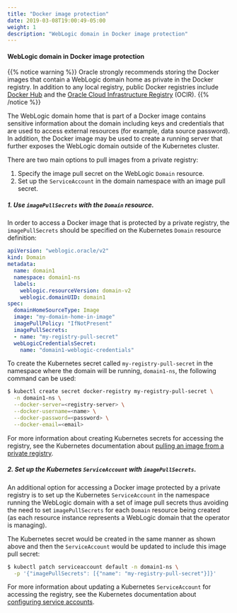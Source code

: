 ```yaml
---
title: "Docker image protection"
date: 2019-03-08T19:00:49-05:00
weight: 1
description: "WebLogic domain in Docker image protection"
---
```


#### WebLogic domain in Docker image protection

{{% notice warning %}}
Oracle strongly recommends storing the Docker images that contain a
WebLogic domain home as private in the Docker registry.
In addition to any local registry, public Docker registries include
[Docker Hub](https://hub.docker.com/) and the
[Oracle Cloud Infrastructure Registry](https://cloud.oracle.com/containers/registry) (OCIR).
{{% /notice %}}

The WebLogic domain home that is part of a Docker image contains sensitive
information about the domain including keys and credentials that are used to
access external resources (for example, data source password). In addition, the Docker image
may be used to create a running server that further exposes the WebLogic domain
outside of the Kubernetes cluster.

There are two main options to pull images from a private registry:

1. Specify the image pull secret on the WebLogic `Domain` resource.
2. Set up the `ServiceAccount` in the domain namespace with an image pull secret.


##### 1. Use `imagePullSecrets` with the `Domain` resource.

In order to access a Docker image that is protected by a private registry, the
`imagePullSecrets` should be specified on the Kubernetes `Domain` resource definition:
``` yaml
apiVersion: "weblogic.oracle/v2"
kind: Domain
metadata:
  name: domain1
  namespace: domain1-ns
  labels:
    weblogic.resourceVersion: domain-v2
    weblogic.domainUID: domain1
spec:
  domainHomeSourceType: Image
  image: "my-domain-home-in-image"
  imagePullPolicy: "IfNotPresent"
  imagePullSecrets:
  - name: "my-registry-pull-secret"
  webLogicCredentialsSecret:
    name: "domain1-weblogic-credentials"
```
To create the Kubernetes secret called `my-registry-pull-secret` in
the namespace where the domain will be running, `domain1-ns`, the following
command can be used:
```bash
$ kubectl create secret docker-registry my-registry-pull-secret \
  -n domain1-ns \
  --docker-server=<registry-server> \
  --docker-username=<name> \
  --docker-password=<password> \
  --docker-email=<email>
```

For more information about creating Kubernetes secrets for accessing
the registry, see the Kubernetes documentation about
[pulling an image from a private registry](https://kubernetes.io/docs/tasks/configure-pod-container/pull-image-private-registry/).

##### 2. Set up the Kubernetes `ServiceAccount` with `imagePullSecrets`.

An additional option for accessing a Docker image protected by a private registry
is to set up the Kubernetes `ServiceAccount` in the namespace running the
WebLogic domain with a set of image pull secrets thus avoiding the need to
set `imagePullSecrets` for each `Domain` resource being created (as each resource
instance represents a WebLogic domain that the operator is managing).

The Kubernetes secret would be created in the same manner as shown above and then the
`ServiceAccount` would be updated to include this image pull secret:
```bash
$ kubectl patch serviceaccount default -n domain1-ns \
  -p '{"imagePullSecrets": [{"name": "my-registry-pull-secret"}]}'
```

For more information about updating a Kubernetes `ServiceAccount`
for accessing the registry, see the Kubernetes documentation about
[configuring service accounts](https://kubernetes.io/docs/tasks/configure-pod-container/configure-service-account/#add-imagepullsecrets-to-a-service-account).
